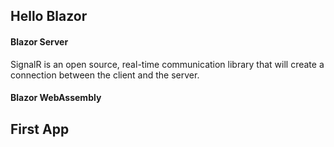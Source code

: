 ## Hello Blazor

#### Blazor Server

SignalR is an open source, real-time communication library that will create a connection between the client and the server.

#### Blazor WebAssembly



## First App

